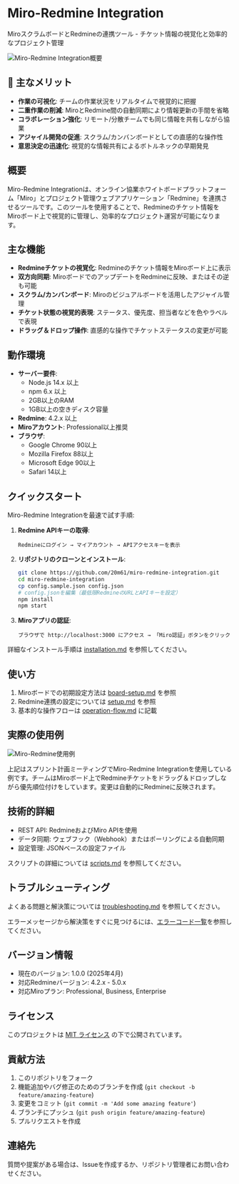 # Miro-Redmine Integration

MiroスクラムボードとRedmineの連携ツール - チケット情報の視覚化と効率的なプロジェクト管理

![Miro-Redmine Integration概要](docs/images/miro-redmine-overview.png)

## 🚀 主なメリット

- **作業の可視化**: チームの作業状況をリアルタイムで視覚的に把握
- **二重作業の削減**: MiroとRedmine間の自動同期により情報更新の手間を省略
- **コラボレーション強化**: リモート/分散チームでも同じ情報を共有しながら協業
- **アジャイル開発の促進**: スクラム/カンバンボードとしての直感的な操作性
- **意思決定の迅速化**: 視覚的な情報共有によるボトルネックの早期発見

## 概要

Miro-Redmine Integrationは、オンライン協業ホワイトボードプラットフォーム「Miro」とプロジェクト管理ウェブアプリケーション「Redmine」を連携させるツールです。このツールを使用することで、Redmineのチケット情報をMiroボード上で視覚的に管理し、効率的なプロジェクト運営が可能になります。

## 主な機能

- **Redmineチケットの視覚化**: Redmineのチケット情報をMiroボード上に表示
- **双方向同期**: MiroボードでのアップデートをRedmineに反映、またはその逆も可能
- **スクラム/カンバンボード**: Miroのビジュアルボードを活用したアジャイル管理
- **チケット状態の視覚的表現**: ステータス、優先度、担当者などを色やラベルで表現
- **ドラッグ＆ドロップ操作**: 直感的な操作でチケットステータスの変更が可能

## 動作環境

- **サーバー要件**:
  - Node.js 14.x 以上
  - npm 6.x 以上
  - 2GB以上のRAM
  - 1GB以上の空きディスク容量
- **Redmine**: 4.2.x 以上
- **Miroアカウント**: Professional以上推奨
- **ブラウザ**:
  - Google Chrome 90以上
  - Mozilla Firefox 88以上
  - Microsoft Edge 90以上
  - Safari 14以上

## クイックスタート

Miro-Redmine Integrationを最速で試す手順:

1. **Redmine APIキーの取得**:
   ```
   Redmineにログイン → マイアカウント → APIアクセスキーを表示
   ```

2. **リポジトリのクローンとインストール**:
   ```bash
   git clone https://github.com/20m61/miro-redmine-integration.git
   cd miro-redmine-integration
   cp config.sample.json config.json
   # config.jsonを編集（最低限RedmineのURLとAPIキーを設定）
   npm install
   npm start
   ```

3. **Miroアプリの認証**:
   ```
   ブラウザで http://localhost:3000 にアクセス → 「Miro認証」ボタンをクリック
   ```

詳細なインストール手順は [installation.md](docs/installation.md) を参照してください。

## 使い方

1. Miroボードでの初期設定方法は [board-setup.md](docs/board-setup.md) を参照
2. Redmine連携の設定については [setup.md](docs/setup.md) を参照
3. 基本的な操作フローは [operation-flow.md](docs/operation-flow.md) に記載

## 実際の使用例

![Miro-Redmine使用例](docs/images/miro-redmine-usage-example.png)

上記はスプリント計画ミーティングでMiro-Redmine Integrationを使用している例です。チームはMiroボード上でRedmineチケットをドラッグ＆ドロップしながら優先順位付けをしています。変更は自動的にRedmineに反映されます。

## 技術的詳細

- REST API: RedmineおよびMiro APIを使用
- データ同期: ウェブフック（Webhook）またはポーリングによる自動同期
- 設定管理: JSONベースの設定ファイル

スクリプトの詳細については [scripts.md](docs/scripts.md) を参照してください。

## トラブルシューティング

よくある問題と解決策については [troubleshooting.md](docs/troubleshooting.md) を参照してください。

エラーメッセージから解決策をすぐに見つけるには、[エラーコード一覧](docs/troubleshooting.md#エラーコード一覧)を参照してください。

## バージョン情報

- 現在のバージョン: 1.0.0 (2025年4月)
- 対応Redmineバージョン: 4.2.x - 5.0.x
- 対応Miroプラン: Professional, Business, Enterprise

## ライセンス

このプロジェクトは [MIT ライセンス](LICENSE) の下で公開されています。

## 貢献方法

1. このリポジトリをフォーク
2. 機能追加やバグ修正のためのブランチを作成 (`git checkout -b feature/amazing-feature`)
3. 変更をコミット (`git commit -m 'Add some amazing feature'`)
4. ブランチにプッシュ (`git push origin feature/amazing-feature`)
5. プルリクエストを作成

## 連絡先

質問や提案がある場合は、Issueを作成するか、リポジトリ管理者にお問い合わせください。
